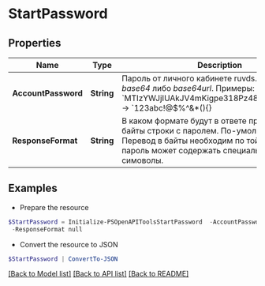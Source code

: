# StartPassword
## Properties

Name | Type | Description | Notes
------------ | ------------- | ------------- | -------------
**AccountPassword** | **String** | Пароль от личного кабинете ruvds.com в формате *base64* либо *base64url*. Примеры: * &#x60;MTIzYWJjIUAkJV4mKigpe318Pz48XCI6O9Cw0Y8&#x60; -&gt; &#x60;123abc!@$%^&amp;*(){}|?&gt;&lt;\&quot;&quot;:;ая&#x60; * &#x60;MTIzYWJjIUAkJV4mKigpe318Pz48XCI6O9Cw0Y8&#x3D;&#x60; -&gt; &#x60;123abc!@$%^&amp;*(){}|?&gt;&lt;\&quot;&quot;:;ая&#x60; | 
**ResponseFormat** | **String** | В каком формате будут в ответе представлены байты строки с паролем. По-умолчанию, *base64*. Перевод в байты необходим по той причине, что пароль может содержать специальные симоволы. | [optional] [default to "base64"]

## Examples

- Prepare the resource
```powershell
$StartPassword = Initialize-PSOpenAPIToolsStartPassword  -AccountPassword MTIzYWJjIUAkJV4mKigpe318Pz48XCI6O9Cw0Y8 `
 -ResponseFormat null
```

- Convert the resource to JSON
```powershell
$StartPassword | ConvertTo-JSON
```

[[Back to Model list]](../README.md#documentation-for-models) [[Back to API list]](../README.md#documentation-for-api-endpoints) [[Back to README]](../README.md)


